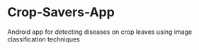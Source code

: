 # Crop-Savers-App
Android app for detecting diseases on crop leaves using image classification techniques


